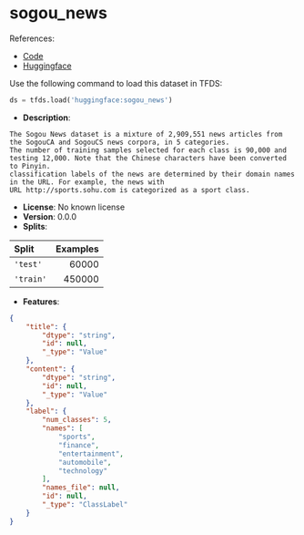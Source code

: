 # sogou_news

References:

*   [Code](https://github.com/huggingface/datasets/blob/master/datasets/sogou_news)
*   [Huggingface](https://huggingface.co/datasets/sogou_news)



Use the following command to load this dataset in TFDS:

```python
ds = tfds.load('huggingface:sogou_news')
```

*   **Description**:

```
The Sogou News dataset is a mixture of 2,909,551 news articles from the SogouCA and SogouCS news corpora, in 5 categories. 
The number of training samples selected for each class is 90,000 and testing 12,000. Note that the Chinese characters have been converted to Pinyin.
classification labels of the news are determined by their domain names in the URL. For example, the news with
URL http://sports.sohu.com is categorized as a sport class.
```

*   **License**: No known license
*   **Version**: 0.0.0
*   **Splits**:

Split  | Examples
:----- | -------:
`'test'` | 60000
`'train'` | 450000

*   **Features**:

```json
{
    "title": {
        "dtype": "string",
        "id": null,
        "_type": "Value"
    },
    "content": {
        "dtype": "string",
        "id": null,
        "_type": "Value"
    },
    "label": {
        "num_classes": 5,
        "names": [
            "sports",
            "finance",
            "entertainment",
            "automobile",
            "technology"
        ],
        "names_file": null,
        "id": null,
        "_type": "ClassLabel"
    }
}
```


